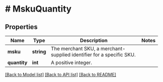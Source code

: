 # # MskuQuantity

## Properties

Name | Type | Description | Notes
------------ | ------------- | ------------- | -------------
**msku** | **string** | The merchant SKU, a merchant-supplied identifier for a specific SKU. |
**quantity** | **int** | A positive integer. |

[[Back to Model list]](../../README.md#models) [[Back to API list]](../../README.md#endpoints) [[Back to README]](../../README.md)
